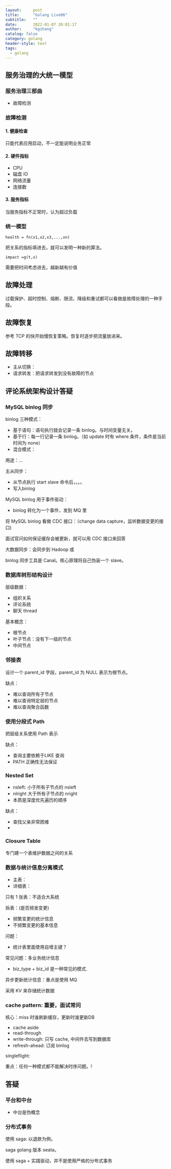 ```yaml
---
layout:     post
title:      "Golang Live06"
subtitle:   ""
date:       2022-01-07 20:01:17
author:     "kgzhang"
catalog: false
category: golang
header-style: text
tags:
  - golang
---
```


## 服务治理的大统一模型

### 服务治理三部曲
- 故障检测

### 故障检测

#### 1. 健康检查
只能代表应用启动，不一定能说明业务正常

#### 2. 硬件指标
- CPU
- 磁盘 IO
- 网络流量
- 连接数

#### 3. 服务指标
当服务指标不正常时，认为超过负载

### 统一模型

```
health = fn(x1,x2,x3,...,xn)
```

把关系的指标填进去，就可以发明一种新的算法。

```
impact =g(t,x)
```

需要把时间考虑进去，越新越有价值

## 故障处理

过载保护、超时控制、熔断、限流、降级和重试都可以看做是故障处理的一种手段。

## 故障恢复

参考 TCP 的快开始慢恢复策略。恢复时逐步把流量放进来。

## 故障转移
- 主从切换：
- 请求转发：把请求转发到没有故障的节点

## 评论系统架构设计答疑

### MySQL binlog 同步

binlog 三种模式：
- 基于语句：语句执行就会记录一条 binlog。与时间变量无关。
- 基于行：每一行记录一条 binlog。（如 update 时有 where 条件，条件是当前时间为 none）
- 混合模式：

用途：...

主从同步：
- 从节点执行 start slave 命令后，。。。
- 写入binlog

MySQL binlog 用于事件驱动：
- binlog 转化为一个事件，发到 MQ 里

将 MySQL binlog 看做 CDC 接口：（change data capture，监听数据变更的接口)

面试官问如何保证缓存会被更新，就可以用 CDC 接口来回答

大数据同步：会同步到 Hadoop 或 

binlog 同步工具是 Canal。核心原理将自己伪装一个 slave。

### 数据库树形结构设计

层级数据：
- 组织关系
- 评论系统
- 聊天 thread

基本概念：
- 根节点
- 叶子节点：没有下一级的节点
- 中间节点

### 邻接表 
设计一个 parent_id 字段，parent_id 为 NULL 表示为根节点。

缺点：
- 难以查询所有子节点
- 难以查询特定层的节点
- 难以查询聚合函数

### 使用分段式 Path
把层级关系使用 Path 表示

缺点：
- 查询主要依赖于LIKE 查询
- PATH 正确性无法保证

### Nested Set
- nsleft: 小于所有子节点的 nsleft
- nlright 大于所有子节点的 nright
- 本质是深度优先遍历的顺序

缺点：
- 查找父亲非常困难
- 

### Closure Table
专门建一个表维护数据之间的关系

### 数据与统计信息分离模式
- 主表：
- 详细表：

只有 1 张表：不适合大系统

拆表：(是否频发变更)
- 频繁变更的统计信息
- 不频繁变更的基本信息

问题：
- 统计表里面使用自增主键？

常见问题：多业务统计信息
- biz_type + biz_id 是一种常见的模式.

异步更新统计信息：重点是使用 MQ

采用 KV 来存储统计数据

### cache pattern: 重要，面试常问
核心：miss 时谁刷新缓存，更新时谁更新DB

- cache aside
- read-through
- write-through: 只写 cache, 中间件去写到数据库
- refresh-ahead: 订阅 binlog

singleflight: 

重点：任何一种模式都不能解决时序问题。!

## 答疑

### 平台和中台
- 中台是伪概念

### 分布式事务
使用 saga: 以退款为例。

saga golang 版本 seata。

使用 saga + 实践驱动，并不是使用严格的分布式事务
